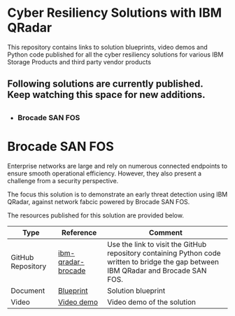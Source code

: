 # Cyber Resiliency Solutions with IBM QRadar

This repository contains links to solution blueprints, video demos and Python code published for all the cyber resiliency solutions for various IBM Storage Products and third party vendor products

## Following solutions are currently published. Keep watching this space for new additions.

##

- ### Brocade SAN FOS

##

# Brocade SAN FOS 

Enterprise networks are large and rely on numerous connected endpoints to ensure smooth operational efficiency. However, they also present a challenge from a security perspective. 

The focus this solution is to demonstrate an early threat detection using IBM QRadar, against network fabcic powered by Brocade SAN FOS.

The resources published for this solution are provided below.

| Type  | Reference |Comment|
|-------|-----------|-------|
|GitHub Repository| [ibm-qradar-brocade](https://github.com/IBM/ibm-qradar-brocade) |Use the link to visit the GitHub repository containing Python code written to bridge the gap between IBM QRadar and Brocade SAN FOS.|
|Document|[Blueprint](http://www.redbooks.ibm.com/abstracts/redp5672.html?Open)|Solution blueprint|
|Video|[Video demo](https://mediacenter.ibm.com/media/Overview+and+Deep+Demo+of+how+to+quickly+setup+Cyber+Resilience+using+IBM%27s+QRadar+and+Brocade+SAN+components/1_3gnrcu5r)|Video demo of the solution|
